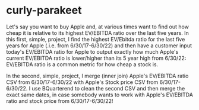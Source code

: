 # curly-parakeet
Let's say you want to buy Apple and, at various times want to find out how cheap it is relative to its highest EV/EBITDA ratio over the last five years.  In this first, simple, project, I find the highest EV/Ebitda ratio for the last five years for Apple (.i.e. from 6/30/17-6/30/22) and then have a customer input today's EV/EBITDA ratio for Apple to output exactly how much Apple's current EV/EBITDA ratio is lower/higher than its 5 year high from 6/30/22:  EV/EBITDA ratio is a common metric for how cheap a stock is.

In the second, simple, project, I merge (inner join) Apple's EV/EBITDA ratio CSV from 6/30/17-6/30/22 with Apple's Stock price CSV from 6/30/17-6/30/22.  I use BQuarterend to clean the second CSV and then merge the exact same dates, in case somebody wants to work with Apple's EV/EBITDA ratio and stock price from 6/30/17-6/30/22!


